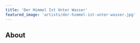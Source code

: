 ```yaml
---
title: 'Der Himmel Ist Unter Wasser'
featured_image: 'artists/der-himmel-ist-unter-wasser.jpg'
---
```


## About


